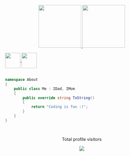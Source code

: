 <div align="center">
  <a href="https://github.com/voidotexe">
  <img height="140em" src="https://github-readme-stats.vercel.app/api?username=voidotexe&show_icons=true&theme=tokyonight&include_all_commits=true&count_private=true"/>
  <img height="140em" src="https://github-readme-stats.vercel.app/api/top-langs/?username=voidotexe&layout=compact&langs_count=7&theme=tokyonight"/>
</div>

<img align="center" height="50" width="50" src="https://cdn.jsdelivr.net/gh/devicons/devicon/icons/csharp/csharp-plain.svg"></img>
<img align="center" height="50" width="50" src="https://cdn.jsdelivr.net/gh/devicons/devicon/icons/dotnetcore/dotnetcore-original.svg"></img>
<br/><br/>
```csharp
namespace About
{
    public class Me : IDad, IMom
    {
        public override string ToString()
        {
            return "Coding is fun :)";
        }
    }
}
```
<br/>
<p align="center"> Total profile visitors </p>
<p align="center">
  <img alingn="center" src="https://profile-counter.glitch.me/voidotexe/count.svg" />
</p>
